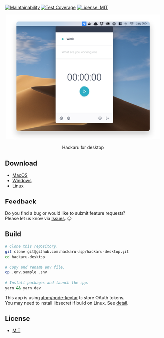 [![Maintainability](https://api.codeclimate.com/v1/badges/5b7af3e22e611188ea0d/maintainability)](https://codeclimate.com/github/hackaru-app/hackaru-desktop/maintainability)
[![Test Coverage](https://api.codeclimate.com/v1/badges/5b7af3e22e611188ea0d/test_coverage)](https://codeclimate.com/github/hackaru-app/hackaru-desktop/test_coverage)
[![License: MIT](https://img.shields.io/badge/License-MIT-green.svg)](https://opensource.org/licenses/MIT)

<p align="center">
  <p align="center"><img src="./docs/images/screenshot.png" width="500" /></p>
  <p align="center">Hackaru for desktop</p>
</p>

## Download
- [MacOS](https://github.com/hackaru-app/hackaru-desktop/releases/download/v1.3.3/hackaru-desktop-v1.3.3.dmg)
- [Windows](https://github.com/hackaru-app/hackaru-desktop/releases/download/v1.3.3/hackaru-desktop-v1.3.3.exe)
- [Linux](https://github.com/hackaru-app/hackaru-desktop/releases/download/v1.3.3/hackaru-desktop-v1.3.3.AppImage)

## Feedback

Do you find a bug or would like to submit feature requests?  
Please let us know via [Issues](https://github.com/hackaru-app/hackaru-desktop/issues). 😉

## Build
```sh
# Clone this repository.
git clone git@github.com:hackaru-app/hackaru-desktop.git
cd hackaru-desktop

# Copy and rename env file.
cp .env.sample .env

# Install packages and launch the app.
yarn && yarn dev
```

This app is using [atom/node-keytar](https://github.com/atom/node-keytar) to store OAuth tokens.  
You may need to install libsecret if build on Linux. See [detail](https://github.com/atom/node-keytar).

## License

- [MIT](./LICENSE)
